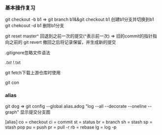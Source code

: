 ### 基本操作复习
git checkout -b b1 => git branch b1&&git checkout b1  创建b1分支并切换到b1
git chekcout -d b1 删除b1分支

git reset master^ 回退到之前一次的提交(^表示前一次) => 旧的commit的指针指向之前的
git revert 撤回之后将记录保留，并生成新的提交

.gitignore忽略文件语法

*.txt
!*.txt

git fetch下载上游仓库时使用

git con

### alias
git dog => git config --global alias.adog "log --all --decorate --oneline --graph"  显示提交分支图

[alias]
co = checkout
ci = commit
st = status
br = branch
sh = stash
sp = stash pop
pu = push
pr = pull -r
rb = rebase
lg = log -p